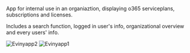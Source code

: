 App for internal use in an organiaztion, displaying o365 serviceplans, subscriptions and licenses.

Includes a search function, logged in user's info, organizational overview and every users' info.


![Evinyapp2](https://user-images.githubusercontent.com/88654732/187198829-42bb282c-4a3b-4ba4-aa6e-afe6c20dc8dc.png)
![Evinyapp1](https://user-images.githubusercontent.com/88654732/187199253-5ae5cd10-bd0b-4707-b068-30f29f1c5bdd.jpg)
